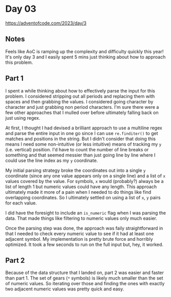 # Day 03

https://adventofcode.com/2023/day/3

## Notes

Feels like AoC is ramping up the complexity and difficulty quickly this year! It's only day 3 and I easily spent 5 mins just thinking about how to approach this problem.

## Part 1

I spent a while thinking about how to effectively parse the input for this problem. I considered stripping out all periods and replacing them with spaces and then grabbing the values. I considered going character by character and just grabbing non period characters. I'm sure there were a few other approaches that I mulled over before ultimately falling back on just using regex.

At first, I thought I had devised a brilliant approach to use a multiline regex and parse the entire input in one go since I can use `re.finditer()` to get matches and positions in the string. But I didn't consider that doing this means I need some non-intuitive (or less intuitive) means of tracking my `y` (i.e. vertical) position. I'd have to count the number of line breaks or something and that seemed messier than just going line by line where I could use the line index as my `y` coordinate.

My initial parsing strategy broke the coordinates out into a single `y` coordinate (since any one value appears only on a single line) and a list of `x` values covered by the value. For symbols, `x` would (probably?) always be a list of length 1 but numeric values could have any length. This approach ultimately made it more of a pain when I needed to do things like find overlapping coordinates. So I ultimately settled on using a list of `x`, `y` pairs for each value.

I did have the foresight to include an `is_numeric` flag when I was parsing the data. That made things like filtering to numeric values only much easier.

Once the parsing step was done, the approach was faily straightforward in that I needed to check every numeric value to see if it had at least one adjacent symbol. My implementation is pretty brute force and horribly optimized. It took a few seconds to run on the full input but, hey, it worked.

## Part 2

Because of the data structure that I landed on, part 2 was easier and faster than part 1. The set of gears (`*` symbols) is likely much smaller than the set of numeric values. So iterating over those and finding the ones with exactly two adjacent numeric values was pretty quick and easy.
